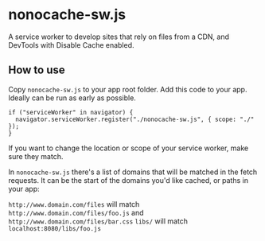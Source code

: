 # nonocache-sw.js

A service worker to develop sites that rely on files from a CDN, and DevTools with Disable Cache enabled.

## How to use

Copy `nonocache-sw.js` to your app root folder. Add this code to your app. Ideally can be run as early as possible.

```
if ("serviceWorker" in navigator) {
  navigator.serviceWorker.register("./nonocache-sw.js", { scope: "./" });
}
```

If you want to change the location or scope of your service worker, make sure they match.

In `nonocache-sw.js` there's a list of domains that will be matched in the fetch requests. It can be the start of the domains you'd like cached, or paths in your app:

`http://www.domain.com/files` will match `http://www.domain.com/files/foo.js` and `http://www.domain.com/files/bar.css`
`libs/` will match `localhost:8080/libs/foo.js`
